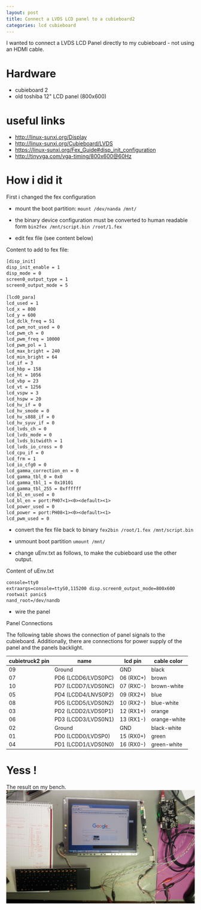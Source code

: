 ```yaml
---
layout: post
title: Connect a LVDS LCD panel to a cubieboard2
categories: lcd cubieboard
---
```



I wanted to connect a LVDS LCD Panel directly to my cubieboard - not using an HDMI cable.

# Hardware

* cubieboard 2
* old toshiba 12" LCD panel (800x600)

# useful links

* http://linux-sunxi.org/Display
* http://linux-sunxi.org/Cubieboard/LVDS
* https://linux-sunxi.org/Fex_Guide#disp_init_configuration
* http://tinyvga.com/vga-timing/800x600@60Hz

# How i did it

First i changed the fex configuration

* mount the boot partition:
`mount /dev/nanda /mnt/`

* the binary device configuration must be converted to human readable form `bin2fex /mnt/script.bin /root/1.fex`

* edit fex file (see content below)

Content to add to fex file:

    [disp_init]
    disp_init_enable = 1
    disp_mode = 0
    screen0_output_type = 1
    screen0_output_mode = 5
    
    [lcd0_para]
    lcd_used = 1
    lcd_x = 800
    lcd_y = 600
    lcd_dclk_freq = 51
    lcd_pwm_not_used = 0
    lcd_pwm_ch = 0
    lcd_pwm_freq = 10000
    lcd_pwm_pol = 1
    lcd_max_bright = 240
    lcd_min_bright = 64
    lcd_if = 3
    lcd_hbp = 158
    lcd_ht = 1056
    lcd_vbp = 23
    lcd_vt = 1256
    lcd_vspw = 3
    lcd_hspw = 20
    lcd_hv_if = 0
    lcd_hv_smode = 0
    lcd_hv_s888_if = 0
    lcd_hv_syuv_if = 0
    lcd_lvds_ch = 0
    lcd_lvds_mode = 0
    lcd_lvds_bitwidth = 1
    lcd_lvds_io_cross = 0
    lcd_cpu_if = 0
    lcd_frm = 1
    lcd_io_cfg0 = 0
    lcd_gamma_correction_en = 0
    lcd_gamma_tbl_0 = 0x0
    lcd_gamma_tbl_1 = 0x10101
    lcd_gamma_tbl_255 = 0xffffff
    lcd_bl_en_used = 0
    lcd_bl_en = port:PH07<1><0><default><1>
    lcd_power_used = 0
    lcd_power = port:PH08<1><0><default><1>
    lcd_pwm_used = 0

* convert the fex file back to binary `fex2bin /root/1.fex /mnt/script.bin`

* unmount boot partition `umount /mnt/`

* change uEnv.txt as follows, to make the cubieboard use the other output.

Content of uEnv.txt

    console=tty0
    extraargs=console=ttyS0,115200 disp.screen0_output_mode=800x600  rootwait panic$
    nand_root=/dev/nandb

* wire the panel

Panel Connections

The following table shows the connection of panel signals to the cubieboard. Additionally, there are connections for power supply of the panel and the panels backlight.

cubietruck2 pin |name                |lcd pin   |cable color
----------------|--------------------|----------|-----------
09              |Ground              |GND       |black
07              |PD6 (LCDD6/LVDS0PC) |06 (RXC+) |brown
10              |PD7 (LCDD7/LVDS0NC) |07 (RXC-) |brown-white
05              |PD4 (LCDD4/LNVS0P2) |09 (RX2+) |blue
08              |PD5 (LCDD5/LVDS0N2) |10 (RX2-) |blue-white
03              |PD2 (LCDD2/LVDS0P1) |12 (RX1+) |orange
06              |PD3 (LCDD3/LVDS0N1) |13 (RX1-) |orange-white
02              |Ground              |GND       |black-white
01              |PD0 (LCDD0/LVDSP0)  |15 (RX0+) |green
04              |PD1 (LCDD1/LVDS0N0) |16 (RX0-) |green-white
 

# Yess !
The result on my bench.
![it works](20151129_011426.jpg?raw=true)


